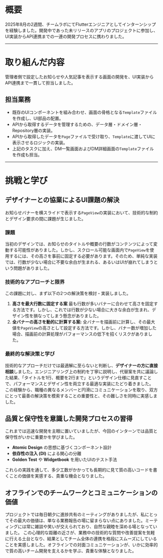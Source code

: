 # 概要

2025年8月の2週間、チームラボにてFlutterエンジニアとしてインターンシップを経験しました。開発中であった未リリースのアプリのプロジェクトに参加し、UI実装からAPI連携までの一連の開発プロセスに携わりました。

---
# 取り組んだ内容

管理者側で設定したお知らせや人気記事を表示する画面の開発を、UI実装からAPI連携まで一貫して担当しました。

## 担当業務
* 既存のUIコンポーネントを組み合わせ、画面の骨格となる`Template`ファイルを作成し、UI部品の配置。
* APIから取得するデータを管理するための、データ層・ドメイン層・Repository層の実装。
* APIから取得したデータを`Page`ファイルで受け取り、`Template`に渡してUIに表示させるロジックの実装。
* 上記のタスクに加え、DM一覧画面およびDM詳細画面の`Template`ファイルを作成も担当。

---
# 挑戦と学び

## デザイナーとの協業によるUI課題の解決

お知らせバナーを横スライドで表示する`PageView`の実装において、技術的な制約とデザイン要求の間に課題が生じました。

### 課題
当初のデザインでは、お知らせのタイトルや概要の行数がコンテンツによって変動する可能性がありました。しかし、スクロール可能な画面内で`PageView`を使用するには、その高さを事前に固定する必要があります。そのため、単純な実装では、行数が少ない場合に不要な余白が生まれる、あるいはUIが崩れてしまうという問題がありました。

### 技術的なアプローチと限界
この課題に対し、まず以下の2つの解決策を検討・実装しました。
1.  **高さを最大行数に固定する案**
最も行数が多いバナーに合わせて高さを固定する方法です。しかし、これでは行数が少ない場合に大きな余白が生まれ、デザイン性を損なってしまう懸念がありました。
2.  **全バナーの高さを動的に計算する案:**
全バナーを描画前に計算し、その最大値を`PageView`の高さとして設定する方法です。しかし、バナー数が増加した場合、描画前の計算処理がパフォーマンスの低下を招くリスクがありました。

### 最終的な解決策と学び
技術的なアプローチだけでは最適解に至らないと判断し、**デザイナーの方に直接相談**しました。エンジニアリング上の制約を丁寧に説明し、代替案を共に議論した結果、「タイトルを1行、概要を2行まで」というデザイン仕様に見直すことで、パフォーマンスとデザイン性を両立する最適な実装にたどり着きました。
この経験から、職種の異なるメンバーと円滑にコミュニケーションを取り、双方にとって最善の解決策を模索することの重要性と、その難しさを同時に実感しました。


## 品質と保守性を意識した開発プロセスの習得

これまでは迅速な開発を主眼に置いていましたが、今回のインターンでは品質と保守性がいかに重要かを学びました。

* **Atomic Design** の思想に基づくコンポーネント設計
* **依存性の注入 (DI)** による関心の分離
* **Golden Test** や **Widgetbook** を用いたUIのテスト手法

これらの実践を通して、多少工数がかかっても長期的に見て質の高いコードを書くことの価値を実感する、貴重な機会となりました。

## オフラインでのチームワークとコミュニケーションの価値

プロジェクトでは毎日朝夕に進捗共有のミーティングがありましたが、私にとってその最大の価値は、単なる業務報告の場に留まらない点にありました。ミーティングには常に雑談や笑いが交えられており、自然な親睦を深める場となっていました。
この心理的な距離の近さが、業務中の技術的な質問や改善提案を気軽に行える土台となり、結果としてチーム全体の連携を格段にスムーズにしていることを実感しました。オフラインでの対面コミュニケーションが、いかに効率的で質の高いチーム開発を支えるかを学ぶ、貴重な体験となりました。